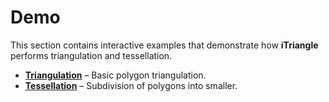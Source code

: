 # Demo

This section contains interactive examples that demonstrate how **iTriangle** performs triangulation and tessellation.

- **[Triangulation](./triangulation.md)** – Basic polygon triangulation.
- **[Tessellation](./tessellation.md)** – Subdivision of polygons into smaller.
